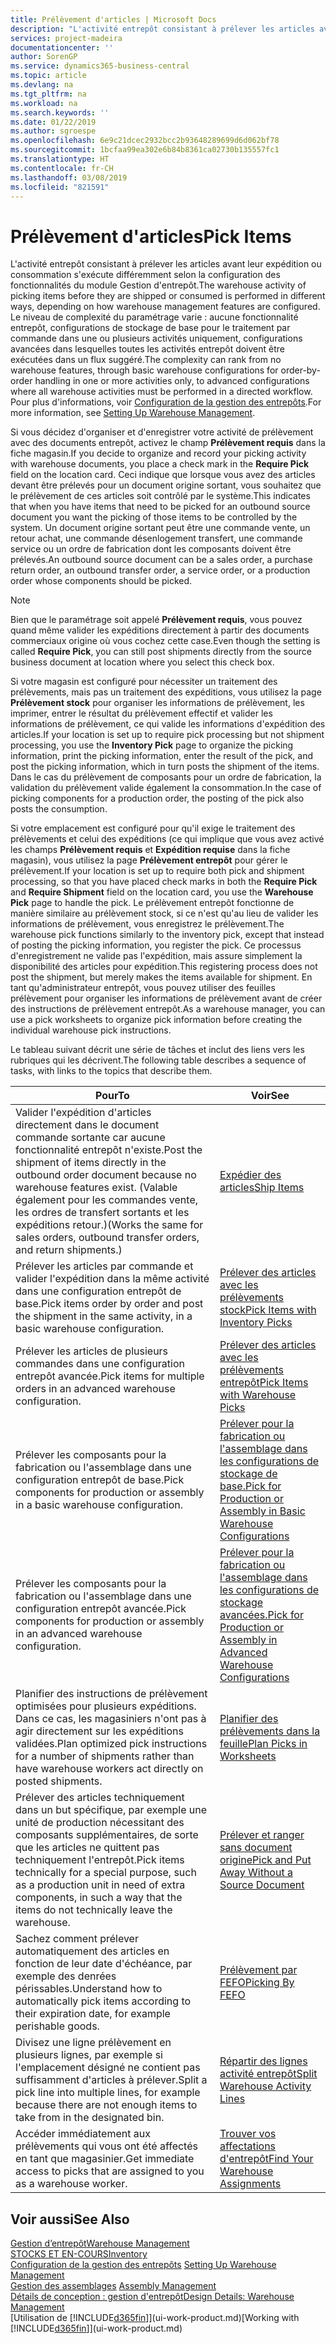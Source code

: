 ```yaml
---
title: Prélèvement d'articles | Microsoft Docs
description: "L'activité entrepôt consistant à prélever les articles avant leur expédition ou consommation s'exécute différemment selon la configuration des fonctionnalités du module Gestion d'entrepôt. Le niveau de complexité du [paramétrage](../configure-warehouse-processes.md) varie : aucune fonctionnalité entrepôt, configurations de stockage de base pour le traitement par commande dans une ou plusieurs activités uniquement, configurations avancées dans lesquelles toutes les activités entrepôt doivent être exécutées dans un flux suggéré."
services: project-madeira
documentationcenter: ''
author: SorenGP
ms.service: dynamics365-business-central
ms.topic: article
ms.devlang: na
ms.tgt_pltfrm: na
ms.workload: na
ms.search.keywords: ''
ms.date: 01/22/2019
ms.author: sgroespe
ms.openlocfilehash: 6e9c21dcec2932bcc2b93648289699d6d062bf78
ms.sourcegitcommit: 1bcfaa99ea302e6b84b8361ca02730b135557fc1
ms.translationtype: HT
ms.contentlocale: fr-CH
ms.lasthandoff: 03/08/2019
ms.locfileid: "821591"
---
```

# <a name="pick-items"></a><span data-ttu-id="da9ec-104">Prélèvement d'articles</span><span class="sxs-lookup"><span data-stu-id="da9ec-104">Pick Items</span></span>
<span data-ttu-id="da9ec-105">L'activité entrepôt consistant à prélever les articles avant leur expédition ou consommation s'exécute différemment selon la configuration des fonctionnalités du module Gestion d'entrepôt.</span><span class="sxs-lookup"><span data-stu-id="da9ec-105">The warehouse activity of picking items before they are shipped or consumed is performed in different ways, depending on how warehouse management features are configured.</span></span> <span data-ttu-id="da9ec-106">Le niveau de complexité du paramétrage varie : aucune fonctionnalité entrepôt, configurations de stockage de base pour le traitement par commande dans une ou plusieurs activités uniquement, configurations avancées dans lesquelles toutes les activités entrepôt doivent être exécutées dans un flux suggéré.</span><span class="sxs-lookup"><span data-stu-id="da9ec-106">The complexity can rank from no warehouse features, through basic warehouse configurations for order-by-order handling in one or more activities only, to advanced configurations where all warehouse activities must be performed in a directed workflow.</span></span> <span data-ttu-id="da9ec-107">Pour plus d'informations, voir [Configuration de la gestion des entrepôts](warehouse-setup-warehouse.md).</span><span class="sxs-lookup"><span data-stu-id="da9ec-107">For more information, see [Setting Up Warehouse Management](warehouse-setup-warehouse.md).</span></span>

<span data-ttu-id="da9ec-108">Si vous décidez d'organiser et d'enregistrer votre activité de prélèvement avec des documents entrepôt, activez le champ **Prélèvement requis** dans la fiche magasin.</span><span class="sxs-lookup"><span data-stu-id="da9ec-108">If you decide to organize and record your picking activity with warehouse documents, you place a check mark in the **Require Pick** field on the location card.</span></span> <span data-ttu-id="da9ec-109">Ceci indique que lorsque vous avez des articles devant être prélevés pour un document origine sortant, vous souhaitez que le prélèvement de ces articles soit contrôlé par le système.</span><span class="sxs-lookup"><span data-stu-id="da9ec-109">This indicates that when you have items that need to be picked for an outbound source document you want the picking of those items to be controlled by the system.</span></span> <span data-ttu-id="da9ec-110">Un document origine sortant peut être une commande vente, un retour achat, une commande désenlogement transfert, une commande service ou un ordre de fabrication dont les composants doivent être prélevés.</span><span class="sxs-lookup"><span data-stu-id="da9ec-110">An outbound source document can be a sales order, a purchase return order, an outbound transfer order, a service order, or a production order whose components should be picked.</span></span>

> [!NOTE]
> <span data-ttu-id="da9ec-111">Bien que le paramétrage soit appelé **Prélèvement requis**, vous pouvez quand même valider les expéditions directement à partir des documents commerciaux origine où vous cochez cette case.</span><span class="sxs-lookup"><span data-stu-id="da9ec-111">Even though the setting is called **Require Pick**, you can still post shipments directly from the source business document at location where you select this check box.</span></span>

<span data-ttu-id="da9ec-112">Si votre magasin est configuré pour nécessiter un traitement des prélèvements, mais pas un traitement des expéditions, vous utilisez la page **Prélèvement stock** pour organiser les informations de prélèvement, les imprimer, entrer le résultat du prélèvement effectif et valider les informations de prélèvement, ce qui valide les informations d'expédition des articles.</span><span class="sxs-lookup"><span data-stu-id="da9ec-112">If your location is set up to require pick processing but not shipment processing, you use the **Inventory Pick** page to organize the picking information, print the picking information, enter the result of the pick, and post the picking information, which in turn posts the shipment of the items.</span></span> <span data-ttu-id="da9ec-113">Dans le cas du prélèvement de composants pour un ordre de fabrication, la validation du prélèvement valide également la consommation.</span><span class="sxs-lookup"><span data-stu-id="da9ec-113">In the case of picking components for a production order, the posting of the pick also posts the consumption.</span></span>

<span data-ttu-id="da9ec-114">Si votre emplacement est configuré pour qu'il exige le traitement des prélèvements et celui des expéditions (ce qui implique que vous avez activé les champs **Prélèvement requis** et **Expédition requise** dans la fiche magasin), vous utilisez la page **Prélèvement entrepôt** pour gérer le prélèvement.</span><span class="sxs-lookup"><span data-stu-id="da9ec-114">If your location is set up to require both pick and shipment processing, so that you have placed check marks in both the **Require Pick** and **Require Shipment** field on the location card, you use the **Warehouse Pick** page to handle the pick.</span></span> <span data-ttu-id="da9ec-115">Le prélèvement entrepôt fonctionne de manière similaire au prélèvement stock, si ce n'est qu'au lieu de valider les informations de prélèvement, vous enregistrez le prélèvement.</span><span class="sxs-lookup"><span data-stu-id="da9ec-115">The warehouse pick functions similarly to the inventory pick, except that instead of posting the picking information, you register the pick.</span></span> <span data-ttu-id="da9ec-116">Ce processus d'enregistrement ne valide pas l'expédition, mais assure simplement la disponibilité des articles pour expédition.</span><span class="sxs-lookup"><span data-stu-id="da9ec-116">This registering process does not post the shipment, but merely makes the items available for shipment.</span></span> <span data-ttu-id="da9ec-117">En tant qu'administrateur entrepôt, vous pouvez utiliser des feuilles prélèvement pour organiser les informations de prélèvement avant de créer des instructions de prélèvement entrepôt.</span><span class="sxs-lookup"><span data-stu-id="da9ec-117">As a warehouse manager, you can use a pick worksheets to organize pick information before creating the individual warehouse pick instructions.</span></span>

<span data-ttu-id="da9ec-118">Le tableau suivant décrit une série de tâches et inclut des liens vers les rubriques qui les décrivent.</span><span class="sxs-lookup"><span data-stu-id="da9ec-118">The following table describes a sequence of tasks, with links to the topics that describe them.</span></span>   

|<span data-ttu-id="da9ec-119">**Pour**</span><span class="sxs-lookup"><span data-stu-id="da9ec-119">**To**</span></span>|<span data-ttu-id="da9ec-120">**Voir**</span><span class="sxs-lookup"><span data-stu-id="da9ec-120">**See**</span></span>|
|------------|-------------|  
|<span data-ttu-id="da9ec-121">Valider l'expédition d'articles directement dans le document commande sortante car aucune fonctionnalité entrepôt n'existe.</span><span class="sxs-lookup"><span data-stu-id="da9ec-121">Post the shipment of items directly in the outbound order document because no warehouse features exist.</span></span> <span data-ttu-id="da9ec-122">(Valable également pour les commandes vente, les ordres de transfert sortants et les expéditions retour.)</span><span class="sxs-lookup"><span data-stu-id="da9ec-122">(Works the same for sales orders, outbound transfer orders, and return shipments.)</span></span>|[<span data-ttu-id="da9ec-123">Expédier des articles</span><span class="sxs-lookup"><span data-stu-id="da9ec-123">Ship Items</span></span>](warehouse-how-ship-items.md)|  
|<span data-ttu-id="da9ec-124">Prélever les articles par commande et valider l'expédition dans la même activité dans une configuration entrepôt de base.</span><span class="sxs-lookup"><span data-stu-id="da9ec-124">Pick items order by order and post the shipment in the same activity, in a basic warehouse configuration.</span></span>|[<span data-ttu-id="da9ec-125">Prélever des articles avec les prélèvements stock</span><span class="sxs-lookup"><span data-stu-id="da9ec-125">Pick Items with Inventory Picks</span></span>](warehouse-how-to-pick-items-with-inventory-picks.md)|
|<span data-ttu-id="da9ec-126">Prélever les articles de plusieurs commandes dans une configuration entrepôt avancée.</span><span class="sxs-lookup"><span data-stu-id="da9ec-126">Pick items for multiple orders in an advanced warehouse configuration.</span></span>|[<span data-ttu-id="da9ec-127">Prélever des articles avec les prélèvements entrepôt</span><span class="sxs-lookup"><span data-stu-id="da9ec-127">Pick Items with Warehouse Picks</span></span>](warehouse-how-to-pick-items-for-warehouse-shipment.md)|  
|<span data-ttu-id="da9ec-128">Prélever les composants pour la fabrication ou l'assemblage dans une configuration entrepôt de base.</span><span class="sxs-lookup"><span data-stu-id="da9ec-128">Pick components for production or assembly in a basic warehouse configuration.</span></span>|[<span data-ttu-id="da9ec-129">Prélever pour la fabrication ou l'assemblage dans les configurations de stockage de base.</span><span class="sxs-lookup"><span data-stu-id="da9ec-129">Pick for Production or Assembly in Basic Warehouse Configurations</span></span>](warehouse-how-to-pick-for-production.md)|
|<span data-ttu-id="da9ec-130">Prélever les composants pour la fabrication ou l'assemblage dans une configuration entrepôt avancée.</span><span class="sxs-lookup"><span data-stu-id="da9ec-130">Pick components for production or assembly in an advanced warehouse configuration.</span></span>|[<span data-ttu-id="da9ec-131">Prélever pour la fabrication ou l'assemblage dans les configurations de stockage avancées.</span><span class="sxs-lookup"><span data-stu-id="da9ec-131">Pick for Production or Assembly in Advanced Warehouse Configurations</span></span>](warehouse-how-to-pick-for-internal-operations-in-advanced-warehousing.md)|  
|<span data-ttu-id="da9ec-132">Planifier des instructions de prélèvement optimisées pour plusieurs expéditions. Dans ce cas, les magasiniers n'ont pas à agir directement sur les expéditions validées.</span><span class="sxs-lookup"><span data-stu-id="da9ec-132">Plan optimized pick instructions for a number of shipments rather than have warehouse workers act directly on posted shipments.</span></span>|[<span data-ttu-id="da9ec-133">Planifier des prélèvements dans la feuille</span><span class="sxs-lookup"><span data-stu-id="da9ec-133">Plan Picks in Worksheets</span></span>](warehouse-how-to-plan-picks-in-worksheets.md)|  
|<span data-ttu-id="da9ec-134">Prélever des articles techniquement dans un but spécifique, par exemple une unité de production nécessitant des composants supplémentaires, de sorte que les articles ne quittent pas techniquement l'entrepôt.</span><span class="sxs-lookup"><span data-stu-id="da9ec-134">Pick items technically for a special purpose, such as a production unit in need of extra components, in such a way that the items do not technically leave the warehouse.</span></span>|[<span data-ttu-id="da9ec-135">Prélever et ranger sans document origine</span><span class="sxs-lookup"><span data-stu-id="da9ec-135">Pick and Put Away Without a Source Document</span></span>](warehouse-how-to-create-put-aways-from-internal-put-aways.md)|
|<span data-ttu-id="da9ec-136">Sachez comment prélever automatiquement des articles en fonction de leur date d'échéance, par exemple des denrées périssables.</span><span class="sxs-lookup"><span data-stu-id="da9ec-136">Understand how to automatically pick items according to their expiration date, for example perishable goods.</span></span>|[<span data-ttu-id="da9ec-137">Prélèvement par FEFO</span><span class="sxs-lookup"><span data-stu-id="da9ec-137">Picking By FEFO</span></span>](warehouse-picking-by-fefo.md)|
|<span data-ttu-id="da9ec-138">Divisez une ligne prélèvement en plusieurs lignes, par exemple si l'emplacement désigné ne contient pas suffisamment d'articles à prélever.</span><span class="sxs-lookup"><span data-stu-id="da9ec-138">Split a pick line into multiple lines, for example because there are not enough items to take from in the designated bin.</span></span>|[<span data-ttu-id="da9ec-139">Répartir des lignes activité entrepôt</span><span class="sxs-lookup"><span data-stu-id="da9ec-139">Split Warehouse Activity Lines</span></span>](warehouse-how-to-split-warehouse-activity-lines.md)|
|<span data-ttu-id="da9ec-140">Accéder immédiatement aux prélèvements qui vous ont été affectés en tant que magasinier.</span><span class="sxs-lookup"><span data-stu-id="da9ec-140">Get immediate access to picks that are assigned to you as a warehouse worker.</span></span>|[<span data-ttu-id="da9ec-141">Trouver vos affectations d'entrepôt</span><span class="sxs-lookup"><span data-stu-id="da9ec-141">Find Your Warehouse Assignments</span></span>](warehouse-how-to-find-your-warehouse-assignments.md)|  

## <a name="see-also"></a><span data-ttu-id="da9ec-142">Voir aussi</span><span class="sxs-lookup"><span data-stu-id="da9ec-142">See Also</span></span>  
[<span data-ttu-id="da9ec-143">Gestion d’entrepôt</span><span class="sxs-lookup"><span data-stu-id="da9ec-143">Warehouse Management</span></span>](warehouse-manage-warehouse.md)  
[<span data-ttu-id="da9ec-144">STOCKS ET EN-COURS</span><span class="sxs-lookup"><span data-stu-id="da9ec-144">Inventory</span></span>](inventory-manage-inventory.md)  
<span data-ttu-id="da9ec-145">[Configuration de la gestion des entrepôts](warehouse-setup-warehouse.md)   </span><span class="sxs-lookup"><span data-stu-id="da9ec-145">[Setting Up Warehouse Management](warehouse-setup-warehouse.md)   </span></span>  
<span data-ttu-id="da9ec-146">[Gestion des assemblages](assembly-assemble-items.md)  </span><span class="sxs-lookup"><span data-stu-id="da9ec-146">[Assembly Management](assembly-assemble-items.md)  </span></span>  
[<span data-ttu-id="da9ec-147">Détails de conception : gestion d'entrepôt</span><span class="sxs-lookup"><span data-stu-id="da9ec-147">Design Details: Warehouse Management</span></span>](design-details-warehouse-management.md)  
<span data-ttu-id="da9ec-148">[Utilisation de [!INCLUDE[d365fin](includes/d365fin_md.md)]](ui-work-product.md)</span><span class="sxs-lookup"><span data-stu-id="da9ec-148">[Working with [!INCLUDE[d365fin](includes/d365fin_md.md)]](ui-work-product.md)</span></span>
